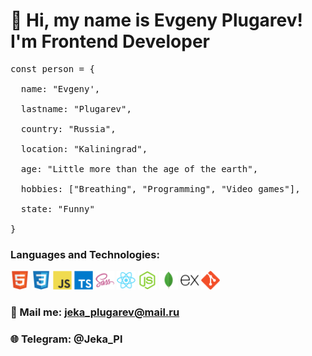# 👋 Hi, my name is **Evgeny Plugarev**! I'm Frontend Developer
<pre>const person = {<br/>
  name: "Evgeny',<br/>
  lastname: "Plugarev",<br/>
  country: "Russia",<br/>
  location: "Kaliningrad",<br/>
  age: "Little more than the age of the earth",<br/>
  hobbies: ["Breathing", "Programming", "Video games"],<br/>
  state: "Funny"<br/>
}
</pre>
### Languages and Technologies:
<p align="left">
<img src=https://raw.githubusercontent.com/devicons/devicon/master/icons/html5/html5-original.svg alt=html5 width="30" height="30"/>
<img src=https://raw.githubusercontent.com/devicons/devicon/master/icons/css3/css3-original.svg alt=css3 width="30" height="30"/>
<img src=https://raw.githubusercontent.com/devicons/devicon/master/icons/javascript/javascript-original.svg alt=javascript width="30" height="30"/>
<img src=https://raw.githubusercontent.com/devicons/devicon/master/icons/typescript/typescript-original.svg alt=typescript width="30" height="30"/>
<img src=https://raw.githubusercontent.com/devicons/devicon/master/icons/sass/sass-original.svg alt=sass width="30" height="30"/>
<img src=https://raw.githubusercontent.com/devicons/devicon/master/icons/react/react-original.svg alt=react width="30" height="30"/>
<img src=https://raw.githubusercontent.com/devicons/devicon/master/icons/nodejs/nodejs-original.svg alt=nodejs width="30" height="30"/>
<img src=https://raw.githubusercontent.com/devicons/devicon/master/icons/mongodb/mongodb-original.svg alt=mongodb width="30" height="30"/>
<img src=https://raw.githubusercontent.com/devicons/devicon/master/icons/express/express-original.svg alt=express width="30" height="30"/>
<img src=https://raw.githubusercontent.com/devicons/devicon/master/icons/git/git-original.svg alt=git width="30" height="30"/>
</p>

### :e-mail: Mail me: jeka_plugarev@mail.ru
### :globe_with_meridians: Telegram: @Jeka_Pl
